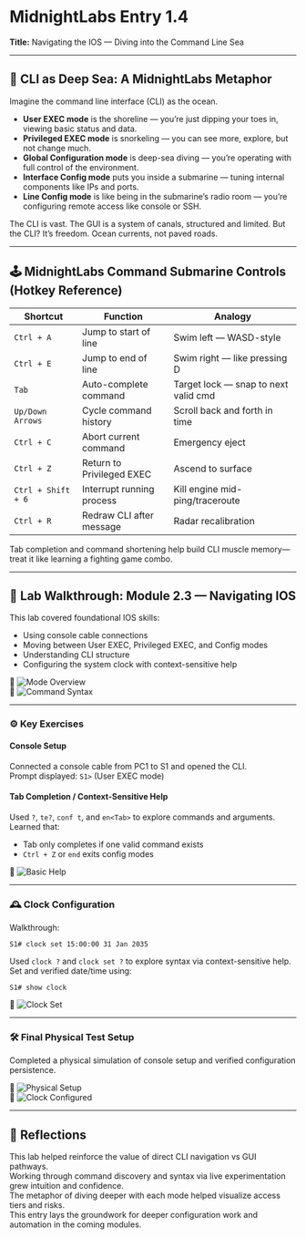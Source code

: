 
# MidnightLabs Entry 1.4  
**Title:** Navigating the IOS — Diving into the Command Line Sea

---

## 🌊 CLI as Deep Sea: A MidnightLabs Metaphor

Imagine the command line interface (CLI) as the ocean.

- **User EXEC mode** is the shoreline — you’re just dipping your toes in, viewing basic status and data.
- **Privileged EXEC mode** is snorkeling — you can see more, explore, but not change much.
- **Global Configuration mode** is deep-sea diving — you’re operating with full control of the environment.
- **Interface Config mode** puts you inside a submarine — tuning internal components like IPs and ports.
- **Line Config mode** is like being in the submarine’s radio room — you’re configuring remote access like console or SSH.

The CLI is vast. The GUI is a system of canals, structured and limited. But the CLI? It’s freedom. Ocean currents, not paved roads.

---

## 🕹️ MidnightLabs Command Submarine Controls (Hotkey Reference)

| Shortcut | Function | Analogy |
|----------|----------|---------|
| `Ctrl + A` | Jump to start of line | Swim left — WASD-style |
| `Ctrl + E` | Jump to end of line | Swim right — like pressing D |
| `Tab` | Auto-complete command | Target lock — snap to next valid cmd |
| `Up/Down Arrows` | Cycle command history | Scroll back and forth in time |
| `Ctrl + C` | Abort current command | Emergency eject |
| `Ctrl + Z` | Return to Privileged EXEC | Ascend to surface |
| `Ctrl + Shift + 6` | Interrupt running process | Kill engine mid-ping/traceroute |
| `Ctrl + R` | Redraw CLI after message | Radar recalibration |

Tab completion and command shortening help build CLI muscle memory—treat it like learning a fighting game combo.

---

## 🔧 Lab Walkthrough: Module 2.3 — Navigating IOS

This lab covered foundational IOS skills:
- Using console cable connections
- Moving between User EXEC, Privileged EXEC, and Config modes
- Understanding CLI structure
- Configuring the system clock with context-sensitive help

📸 ![Mode Overview](../screenshots/CommandModesScreenshot.png)  
📸 ![Command Syntax](../screenshots/IOSCommandSyntax.png)

---

### ⚙️ Key Exercises

#### Console Setup  
Connected a console cable from PC1 to S1 and opened the CLI.  
Prompt displayed: `S1>` (User EXEC mode)

#### Tab Completion / Context-Sensitive Help  
Used `?`, `te?`, `conf t`, and `en<Tab>` to explore commands and arguments.  
Learned that:
- Tab only completes if one valid command exists
- `Ctrl + Z` or `end` exits config modes

📸 ![Basic Help](../screenshots/NavigatingIOSLabScreenshot1.png)

---

### 🕰️ Clock Configuration

Walkthrough:
```shell
S1# clock set 15:00:00 31 Jan 2035
```
Used `clock ?` and `clock set ?` to explore syntax via context-sensitive help.  
Set and verified date/time using:
```shell
S1# show clock
```

📸 ![Clock Set](../screenshots/NavigatingIOSLabScreenshottimedatestruggle.png)

---

### 🛠️ Final Physical Test Setup

Completed a physical simulation of console setup and verified configuration persistence.  

📸 ![Physical Setup](../screenshots/LabScreenshot0601Physicalsetup.png)  
📸 ![Clock Configured](../screenshots/LabScreenshot0601PhysicalLabClockConfigured.png)

---

## 🧠 Reflections

This lab helped reinforce the value of direct CLI navigation vs GUI pathways.  
Working through command discovery and syntax via live experimentation grew intuition and confidence.  
The metaphor of diving deeper with each mode helped visualize access tiers and risks.  
This entry lays the groundwork for deeper configuration work and automation in the coming modules.

